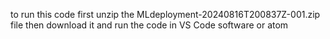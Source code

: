 to run this code first unzip the MLdeployment-20240816T200837Z-001.zip file then download it and 
run the code  in VS Code software  or atom
